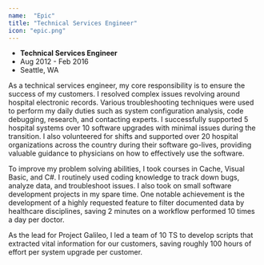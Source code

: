 ```yaml
---
name:  "Epic"
title: "Technical Services Engineer"
icon: "epic.png"
---
```


* **Technical Services Engineer**
* Aug 2012 - Feb 2016
* Seattle, WA

As a technical services engineer, my core responsibility is to ensure the success of my customers. I resolved complex issues revolving around hospital electronic records. Various troubleshooting techniques were used to perform my daily duties such as system configuration analysis, code debugging, research, and contacting experts. I successfully supported 5 hospital systems over 10 software upgrades with minimal issues during the transition. I also volunteered for shifts and supported over 20 hospital organizations across the country during their software go-lives, providing valuable guidance to physicians on how to effectively use the software.

To improve my problem solving abilities, I took courses in Cache, Visual Basic, and C#. I routinely used coding knowledge to track down bugs, analyze data, and troubleshoot issues. I also took on small software development projects in my spare time. One notable achievement is the development of a highly requested feature to filter documented data by healthcare disciplines, saving 2 minutes on a workflow performed 10 times a day per doctor.

As the lead for Project Galileo, I led a team of 10 TS to develop scripts that extracted vital information for our customers, saving roughly 100 hours of effort per system upgrade per customer.
